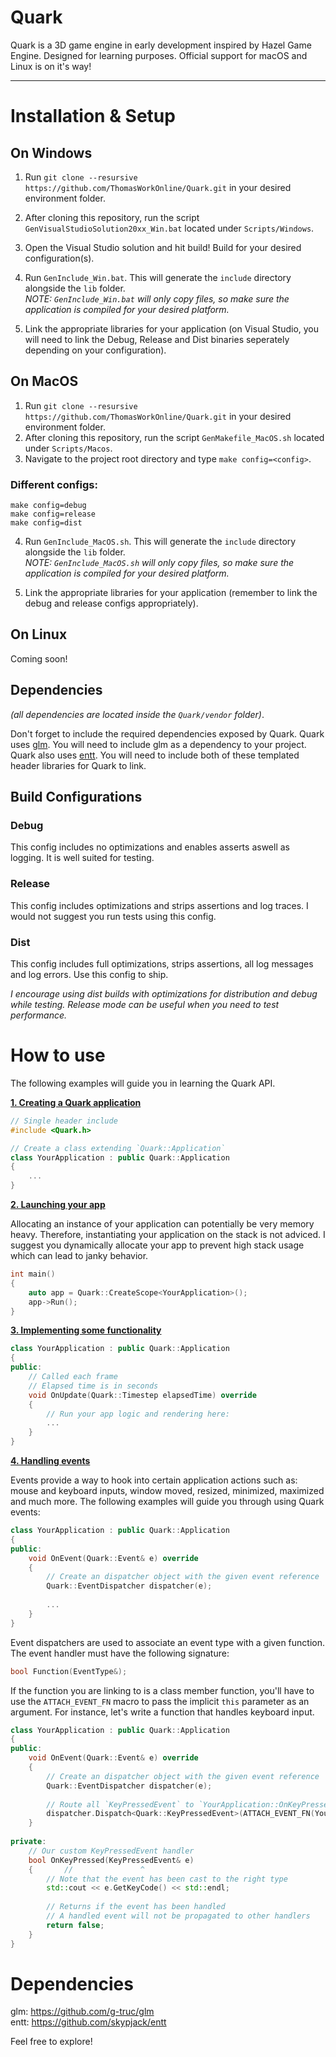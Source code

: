 # Quark

Quark is a 3D game engine in early development inspired by Hazel Game Engine.
Designed for learning purposes.
Official support for macOS and Linux is on it's way!

***

# Installation & Setup

## On Windows
1. Run `git clone --resursive https://github.com/ThomasWorkOnline/Quark.git` in your desired environment folder.
2. After cloning this repository, run the script `GenVisualStudioSolution20xx_Win.bat` located under `Scripts/Windows`.
3. Open the Visual Studio solution and hit build! Build for your desired configuration(s).
4. Run `GenInclude_Win.bat`. This will generate the `include` directory alongside the `lib` folder.<br />
*NOTE: `GenInclude_Win.bat` will only copy files, so make sure the application is compiled for your desired platform.*

5. Link the appropriate libraries for your application (on Visual Studio, you will need to link the Debug, Release and Dist binaries seperately depending on your configuration).<br />

## On MacOS
1. Run `git clone --resursive https://github.com/ThomasWorkOnline/Quark.git` in your desired environment folder.
2. After cloning this repository, run the script `GenMakefile_MacOS.sh` located under `Scripts/Macos`.
3. Navigate to the project root directory and type `make config=<config>`.
### Different configs:
	make config=debug
	make config=release
	make config=dist

4. Run `GenInclude_MacOS.sh`. This will generate the `include` directory alongside the `lib` folder.<br />
*NOTE: `GenInclude_MacOS.sh` will only copy files, so make sure the application is compiled for your desired platform.*

5. Link the appropriate libraries for your application (remember to link the debug and release configs appropriately).

## On Linux
Coming soon!

## Dependencies
*(all dependencies are located inside the `Quark/vendor` folder)*.

Don't forget to include the required dependencies exposed by Quark.
Quark uses [glm](https://github.com/g-truc/glm). You will need to include glm as a dependency to your project.
Quark also uses [entt](https://github.com/skypjack/entt). You will need to include both of these templated header libraries for Quark to link.

## Build Configurations
### Debug
This config includes no optimizations and enables asserts aswell as logging. It is well suited for testing.
### Release
This config includes optimizations and strips assertions and log traces. I would not suggest you run tests using this config.
### Dist
This config includes full optimizations, strips assertions, all log messages and log errors. Use this config to ship.
	
*I encourage using dist builds with optimizations for distribution and debug while testing.
Release mode can be useful when you need to test performance.*

# How to use

The following examples will guide you in learning the Quark API.

<ins>**1. Creating a Quark application**</ins>
```c++
// Single header include
#include <Quark.h>

// Create a class extending `Quark::Application`
class YourApplication : public Quark::Application
{
	...
}
```
	
<ins>**2. Launching your app**</ins>

Allocating an instance of your application can potentially be very memory heavy.
Therefore, instantiating your application on the stack is not adviced.
I suggest you dynamically allocate your app to prevent high stack usage which can lead to janky behavior.

```c++
int main()
{
	auto app = Quark::CreateScope<YourApplication>();
	app->Run();
}
```

<ins>**3. Implementing some functionality**</ins>
```c++
class YourApplication : public Quark::Application
{
public:
	// Called each frame
	// Elapsed time is in seconds
	void OnUpdate(Quark::Timestep elapsedTime) override
	{
		// Run your app logic and rendering here:
		...
	}
}
```

<ins>**4. Handling events**</ins>

Events provide a way to hook into certain application actions such as:
mouse and keyboard inputs, window moved, resized, minimized, maximized and much more.
The following examples will guide you through using Quark events:

```c++
class YourApplication : public Quark::Application
{
public:
	void OnEvent(Quark::Event& e) override
	{
		// Create an dispatcher object with the given event reference
		Quark::EventDispatcher dispatcher(e);
	
		...
	}
}
```

Event dispatchers are used to associate an event type with a given function.
The event handler must have the following signature:
```c++
bool Function(EventType&);
```

If the function you are linking to is a class member function, you'll have to use the `ATTACH_EVENT_FN` macro to pass the implicit `this` parameter as an argument.
For instance, let's write a function that handles keyboard input.

```c++
class YourApplication : public Quark::Application
{
public:
	void OnEvent(Quark::Event& e) override
	{
		// Create an dispatcher object with the given event reference
		Quark::EventDispatcher dispatcher(e);
	
		// Route all `KeyPressedEvent` to `YourApplication::OnKeyPressed`
		dispatcher.Dispatch<Quark::KeyPressedEvent>(ATTACH_EVENT_FN(YourApplication::OnKeyPressed));
	}
	
private:
	// Our custom KeyPressedEvent handler
	bool OnKeyPressed(KeyPressedEvent& e)
	{       //               ^
		// Note that the event has been cast to the right type
		std::cout << e.GetKeyCode() << std::endl;
	
		// Returns if the event has been handled
		// A handled event will not be propagated to other handlers
		return false;
	}
}
```

# Dependencies
glm: https://github.com/g-truc/glm<br />
entt: https://github.com/skypjack/entt<br />

Feel free to explore!
